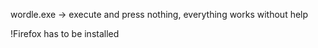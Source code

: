 wordle.exe
-> execute and press nothing, everything works without help

!Firefox has to be installed
